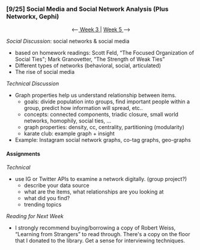 ### [9/25] Social Media and Social Network Analysis (Plus Networkx, Gephi)

<p align="center"> <--<a href="https://github.com/giladlotan/itpmssd/blob/master/Week_3/README.md"> Week 3 </a> | <a href="https://github.com/giladlotan/itpmssd/blob/master/Week_5/README.md"> Week 5 </a> --> </p>

_Social Discussion_: social networks & social media
- based on homework readings: Scott Feld, “The Focused Organization of Social Ties"; Mark Granovetter, “The Strength of Weak Ties” 
- Different types of networks (behavioral, social, articulated)
- The rise of social media

_Technical Discussion_
- Graph properties help us understand relationship between items.
    - goals: divide population into groups, find important people within a group, predict how information will spread, etc..
    - concepts: connected components, triadic closure, small world networks, homophily, social ties, ...
    - graph properties: density, cc, centrality, partitioning (modularity) 
    - karate club: example graph + insight
- Example: Instagram social network graphs, co-tag graphs, geo-graphs

#### Assignments

_Technical_
- use IG or Twitter APIs to examine a network digitally. (group project?)
    - describe your data source
    - what are the items, what relationships are you looking at
    - what did you find?
    - trending topics

_Reading for Next Week_
- I strongly recommend buying/borrowing a copy of Robert Weiss, “Learning from Strangers” to read through. There's a copy on the floor that I donated to the library. Get a sense for interviewing techniques.
